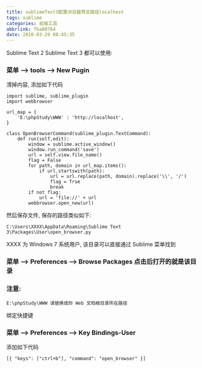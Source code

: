 ```yaml
---
title: sublimeText3配置浏览器预览路径localhost
tags: sublime
categories: 前端工具
abbrlink: fba80764
date: 2016-03-29 08:45:35
---
```


Sublime Text 2 Sublime Text 3 都可以使用:

<!--more-->
### 菜单 --> tools --> New Pugin

清掉内容, 添加如下代码
```
import sublime, sublime_plugin
import webbrowser

url_map = {
    'E:\phpStudy\WWW' : 'http://localhost',
}

class OpenBrowserCommand(sublime_plugin.TextCommand):
    def run(self,edit):
        window = sublime.active_window()
        window.run_command('save')
        url = self.view.file_name()
        flag = False
        for path, domain in url_map.items():
            if url.startswith(path):
                url = url.replace(path, domain).replace('\\', '/')
                flag = True
                break
        if not flag:
            url = 'file://' + url
        webbrowser.open_new(url)
```

然后保存文件, 保存的路径类似如下:

`C:\Users\XXXX\AppData\Roaming\Sublime Text 3\Packages\User\open_browser.py`

XXXX 为 Windows 7 系统用户, 该目录可以直接通过 Sublime 菜单找到

### 菜单 --> Preferences --> Browse Packages 点击后打开的就是该目录



### 注意:
    E:\phpStudy\WWW 请替换成你 Web 文档根目录所在路径


绑定快捷键

### 菜单 --> Preferences --> Key Bindings-User

添加如下代码

`[{ "keys": ["ctrl+b"], "command": "open_browser" }]`
